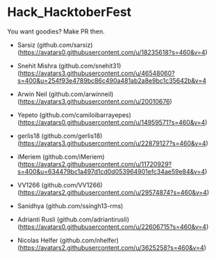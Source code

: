 # Hack_HacktoberFest
You want goodies? Make PR then.

* Sarsiz (github.com/sarsiz)  (https://avatars0.githubusercontent.com/u/18235618?s=460&v=4)

* Snehit Mishra (github.com/snehit31)  (https://avatars3.githubusercontent.com/u/46548060?s=400&u=254f93e4789bc86c490a481ab2a8e9bc1c35642b&v=4

* Arwin Neil (github.com/arwinneil)  (https://avatars3.githubusercontent.com/u/20010676)

* Yepeto (github.com/camiloibarrayepes)  (https://avatars0.githubusercontent.com/u/14959571?s=460&v=4)

* gerlis18 (github.com/gerlis18) (https://avatars3.githubusercontent.com/u/22879127?s=460&v=4)

* iMeriem (github.com/iMeriem) (https://avatars2.githubusercontent.com/u/11720929?s=400&u=634479bc1a497d1cd0d053964901efc34ae59e84&v=4)

* VV1266 (github.com/VV1266) (https://avatars2.githubusercontent.com/u/29574874?s=460&v=4)

* Sanidhya (github.com/ssingh13-rms)

* Adrianti Rusli (github.com/adriantirusli) (https://avatars0.githubusercontent.com/u/22606715?s=460&v=4)

* Nicolas Helfer (github.com/nhelfer) (https://avatars2.githubusercontent.com/u/3625258?s=460&v=4)
